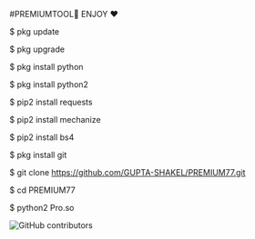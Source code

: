 #PREMIUMTOOL🔑 ENJOY ❤️

$ pkg update

$ pkg upgrade

$ pkg install python

$ pkg install python2

$ pip2 install requests

$ pip2 install mechanize

$ pip2 install bs4

$ pkg install git

$ git clone https://github.com/GUPTA-SHAKEL/PREMIUM77.git

$ cd PREMIUM77

$ python2 Pro.so

![GitHub contributors](https://img.shields.io/github/contributors/GUPTA-SHAKEL/PREMIUM77?style=plastic)
